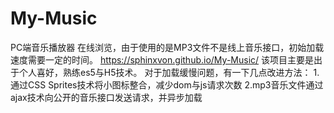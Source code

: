 # My-Music
PC端音乐播放器
在线浏览，由于使用的是MP3文件不是线上音乐接口，初始加载速度需要一定的时间。
https://sphinxvon.github.io/My-Music/
该项目主要是出于个人喜好，熟练es5与H5技术。
对于加载缓慢问题，有一下几点改进方法：
1.通过CSS Sprites技术将小图标整合，减少dom与js请求次数
2.mp3音乐文件通过ajax技术向公开的音乐接口发送请求，并异步加载
